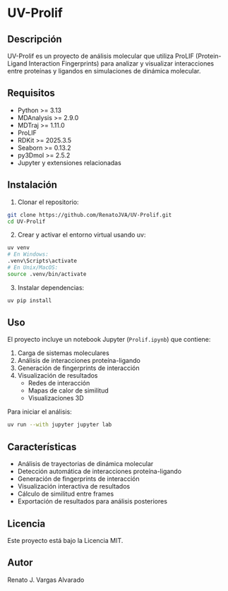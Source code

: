 # UV-Prolif

## Descripción
UV-Prolif es un proyecto de análisis molecular que utiliza ProLIF (Protein-Ligand Interaction Fingerprints) para analizar y visualizar interacciones entre proteínas y ligandos en simulaciones de dinámica molecular.

## Requisitos
- Python >= 3.13
- MDAnalysis >= 2.9.0
- MDTraj >= 1.11.0
- ProLIF
- RDKit >= 2025.3.5
- Seaborn >= 0.13.2
- py3Dmol >= 2.5.2
- Jupyter y extensiones relacionadas

## Instalación

1. Clonar el repositorio:
```bash
git clone https://github.com/RenatoJVA/UV-Prolif.git
cd UV-Prolif
```

2. Crear y activar el entorno virtual usando uv:
```bash
uv venv
# En Windows:
.venv\Scripts\activate
# En Unix/MacOS:
source .venv/bin/activate
```

3. Instalar dependencias:
```bash
uv pip install
```

## Uso

El proyecto incluye un notebook Jupyter (`Prolif.ipynb`) que contiene:

1. Carga de sistemas moleculares
2. Análisis de interacciones proteína-ligando
3. Generación de fingerprints de interacción
4. Visualización de resultados
   - Redes de interacción
   - Mapas de calor de similitud
   - Visualizaciones 3D

Para iniciar el análisis:

```bash
uv run --with jupyter jupyter lab
```

## Características

- Análisis de trayectorias de dinámica molecular
- Detección automática de interacciones proteína-ligando
- Generación de fingerprints de interacción
- Visualización interactiva de resultados
- Cálculo de similitud entre frames
- Exportación de resultados para análisis posteriores

## Licencia

Este proyecto está bajo la Licencia MIT.

## Autor

Renato J. Vargas Alvarado
